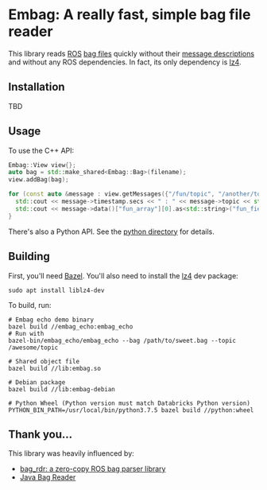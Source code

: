# Embag: A really fast, simple bag file reader
This library reads [ROS](https://wiki.ros.org) [bag files](http://wiki.ros.org/Bags/Format/2.0) quickly without their [message descriptions](http://wiki.ros.org/msg) and without any ROS dependencies.  In fact, its only dependency is [lz4](https://github.com/lz4/lz4).

## Installation
TBD

## Usage
To use the C++ API:
```c++
Embag::View view{};
auto bag = std::make_shared<Embag::Bag>(filename);
view.addBag(bag);

for (const auto &message : view.getMessages({"/fun/topic", "/another/topic"})) {
  std::cout << message->timestamp.secs << " : " << message->topic << std::endl;
  std::cout << message->data()["fun_array"][0].as<std::string>("fun_field") << std::endl;
}
```
There's also a Python API.  See the [python directory](https://github.com/embarktrucks/embag/tree/master/python) for details.

## Building
First, you'll need [Bazel](https://docs.bazel.build/versions/master/install-ubuntu.html#step-1-add-bazel-distribution-uri-as-a-package-source).   You'll also need to install the [lz4](https://github.com/lz4/lz4) dev package:

    sudo apt install liblz4-dev

To build, run:

    # Embag echo demo binary
    bazel build //embag_echo:embag_echo
    # Run with
    bazel-bin/embag_echo/embag_echo --bag /path/to/sweet.bag --topic /awesome/topic

    # Shared object file
    bazel build //lib:embag.so

    # Debian package
    bazel build //lib:embag-debian

    # Python Wheel (Python version must match Databricks Python version)
    PYTHON_BIN_PATH=/usr/local/bin/python3.7.5 bazel build //python:wheel

## Thank you...
This library was heavily influenced by:
- [bag_rdr: a zero-copy ROS bag parser library](https://github.com/starship-technologies/bag_rdr)
- [Java Bag Reader](https://github.com/swri-robotics/bag-reader-java)
